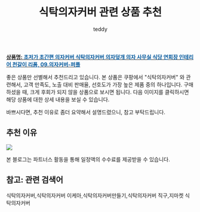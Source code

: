 ﻿---
layout: post
title:  "식탁의자커버 관련 상품 추천"
author: teddy
categories: [ 가구/인테리어 ]
tags: [식탁의자커버,식탁의자커버 이케아,식탁의자커버만들기,식탁의자커버 직구,지마켓 식탁의자커버]
image: https://static.coupangcdn.com/image/vendor_inventory/77d8/292d2b4570af56f146acfb04244228237797845a0af734bc30695d493bfa.jpg 
description: "쿠팡에서 식탁의자커버 관련 상품으로 가장 고객 선호도가 높은 제품 중 하나입니다."
---

<a href="https://link.coupang.com/re/AFFSDP?lptag=AF3256674&pageKey=6159463539&itemId=11943704685&vendorItemId=79216386749&traceid=V0-153-1b0e0df0a9f3eb57"><b>상품명: <font color='#01579B'>초저가 초간편 의자커버 식탁의자커버 의자덮개 의자 사무실 식당 연회장 인테리어 천갈이 리폼, 09.의자커버-퍼플</font></b></a>

좋은 상품만 선별해서 추천드리고 있습니다.
본 상품은 쿠팡에서 "식탁의자커버" 와 관련해서, 고객 만족도, 노출 대비 판매율, 선호도가 가장 높은 제품 중의 하나입니다.
구매하셨을 때, 크게 후회가 되지 않을 상품으로 보시면 됩니다. 
다음 이미지를 클릭하시면 해당 상품에 대한 상세 내용을 보실 수 있습니다.

바쁘시다면, 추천 이유로 좀더 요약해서 설명드렸으니, 참고 부탁드립니다.

## 추천 이유 

<a href="https://link.coupang.com/re/AFFSDP?lptag=AF3256674&pageKey=6159463539&itemId=11943704685&vendorItemId=79216386749&traceid=V0-153-1b0e0df0a9f3eb57"><img src="https://thumbnail7.coupangcdn.com/thumbnails/remote/q89/image/vendor_inventory/5368/67c25f76c33cae03d7b892d2d06c3a35be4ab487e6c4b5e5325dd7d76086.jpg"></a> 

본 블로그는 파트너스 활동을 통해 일정액의 수수료를 제공받을 수 있습니다.

## 참고: 관련 검색어    
식탁의자커버,식탁의자커버 이케아,식탁의자커버만들기,식탁의자커버 직구,지마켓 식탁의자커버